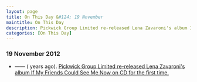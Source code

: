 ```yaml
---
layout: page
title: On This Day &#124; 19 November
maintitle: On This Day
description: Pickwick Group Limited re-released Lena Zavaroni's album If My Friends Could See Me Now.
categories: [On This Day]
---
```


### 19 November 2012
* —— (<span id="age1"></span> years ago). [Pickwick Group Limited re-released Lena Zavaroni's album If My Friends Could See Me Now on CD for the first time.](/discography/albums/02-if-my-friends-could-see-me-now#uk-spotify)

<!-- Script for calculating number of years ago -->
<script>
var dob = '20121119';
var year = Number(dob.substr(0, 4));
var month = Number(dob.substr(4, 2)) - 1;
var day = Number(dob.substr(6, 2));
var today = new Date();
var age1 = today.getFullYear() - year;
if (today.getMonth() < month || (today.getMonth() == month && today.getDate() < day)) {
age1--;
}
document.getElementById("age1").innerHTML=age1;
</script>

